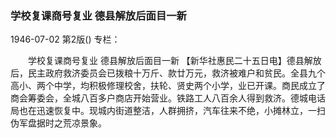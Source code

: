### 学校复课商号复业  德县解放后面目一新

1946-07-02
第2版()
专栏：

　　学校复课商号复业
    德县解放后面目一新
    【新华社惠民二十五日电】德县解放后，民主政府救济委员会已拨粮十万斤、款廿万元，救济被难户和贫民。全县九个高小、两个中学，均积极修理校舍，扶轮、贤史两个小学，业已开课。商民成立了商会筹委会，全城八百多户商店开始营业。铁路工人八百余人得到救济。德城电话局也在迅速恢复中。现城内街道整洁，人群拥挤，汽车往来不绝，小摊林立，一扫伪军盘据时之荒凉景象。
